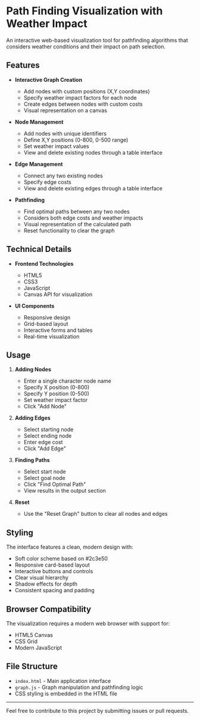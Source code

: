 # Path Finding Visualization with Weather Impact

An interactive web-based visualization tool for pathfinding algorithms that considers weather conditions and their impact on path selection.

## Features

- **Interactive Graph Creation**
  - Add nodes with custom positions (X,Y coordinates)
  - Specify weather impact factors for each node
  - Create edges between nodes with custom costs
  - Visual representation on a canvas

- **Node Management**
  - Add nodes with unique identifiers
  - Define X,Y positions (0-800, 0-500 range)
  - Set weather impact values
  - View and delete existing nodes through a table interface

- **Edge Management**
  - Connect any two existing nodes
  - Specify edge costs
  - View and delete existing edges through a table interface

- **Pathfinding**
  - Find optimal paths between any two nodes
  - Considers both edge costs and weather impacts
  - Visual representation of the calculated path
  - Reset functionality to clear the graph

## Technical Details

- **Frontend Technologies**
  - HTML5
  - CSS3
  - JavaScript
  - Canvas API for visualization

- **UI Components**
  - Responsive design
  - Grid-based layout
  - Interactive forms and tables
  - Real-time visualization

## Usage

1. **Adding Nodes**
   - Enter a single character node name
   - Specify X position (0-800)
   - Specify Y position (0-500)
   - Set weather impact factor
   - Click "Add Node"

2. **Adding Edges**
   - Select starting node
   - Select ending node
   - Enter edge cost
   - Click "Add Edge"

3. **Finding Paths**
   - Select start node
   - Select goal node
   - Click "Find Optimal Path"
   - View results in the output section

4. **Reset**
   - Use the "Reset Graph" button to clear all nodes and edges

## Styling

The interface features a clean, modern design with:
- Soft color scheme based on #2c3e50
- Responsive card-based layout
- Interactive buttons and controls
- Clear visual hierarchy
- Shadow effects for depth
- Consistent spacing and padding

## Browser Compatibility

The visualization requires a modern web browser with support for:
- HTML5 Canvas
- CSS Grid
- Modern JavaScript

## File Structure

- `index.html` - Main application interface
- `graph.js` - Graph manipulation and pathfinding logic
- CSS styling is embedded in the HTML file

---

Feel free to contribute to this project by submitting issues or pull requests.